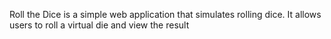 Roll the Dice is a simple web application that simulates rolling dice. It allows users to roll a virtual die and view the result
